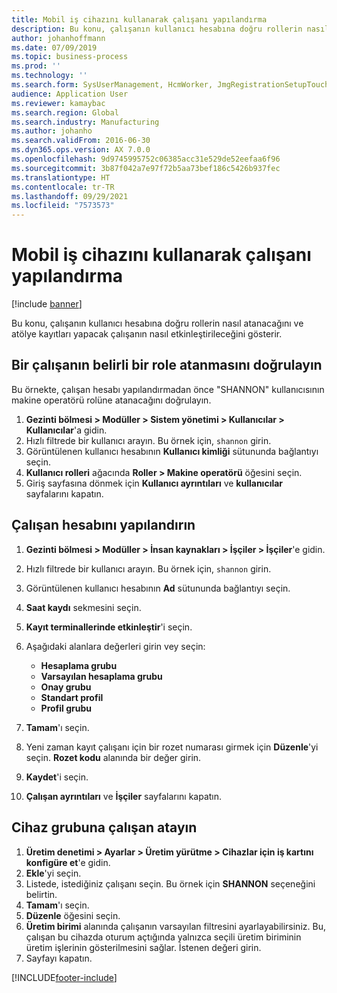 ```yaml
---
title: Mobil iş cihazını kullanarak çalışanı yapılandırma
description: Bu konu, çalışanın kullanıcı hesabına doğru rollerin nasıl atanacağını ve atölye kayıtları yapacak çalışanın nasıl etkinleştirileceğini gösterir.
author: johanhoffmann
ms.date: 07/09/2019
ms.topic: business-process
ms.prod: ''
ms.technology: ''
ms.search.form: SysUserManagement, HcmWorker, JmgRegistrationSetupTouch, JmgRegistrationSetupAssignUsers
audience: Application User
ms.reviewer: kamaybac
ms.search.region: Global
ms.search.industry: Manufacturing
ms.author: johanho
ms.search.validFrom: 2016-06-30
ms.dyn365.ops.version: AX 7.0.0
ms.openlocfilehash: 9d9745995752c06385acc31e529de52eefaa6f96
ms.sourcegitcommit: 3b87f042a7e97f72b5aa73bef186c5426b937fec
ms.translationtype: HT
ms.contentlocale: tr-TR
ms.lasthandoff: 09/29/2021
ms.locfileid: "7573573"
---
```

# <a name="configure-a-worker-using-the-mobile-job-device"></a>Mobil iş cihazını kullanarak çalışanı yapılandırma

[!include [banner](../../includes/banner.md)]

Bu konu, çalışanın kullanıcı hesabına doğru rollerin nasıl atanacağını ve atölye kayıtları yapacak çalışanın nasıl etkinleştirileceğini gösterir.

## <a name="verify-that-a-worker-is-assigned-a-certain-role"></a>Bir çalışanın belirli bir role atanmasını doğrulayın

Bu örnekte, çalışan hesabı yapılandırmadan önce "SHANNON" kullanıcısının makine operatörü rolüne atanacağını doğrulayın.

1. **Gezinti bölmesi > Modüller > Sistem yönetimi > Kullanıcılar > Kullanıcılar**'a gidin.
2. Hızlı filtrede bir kullanıcı arayın. Bu örnek için, `shannon` girin.
3. Görüntülenen kullanıcı hesabının **Kullanıcı kimliği** sütununda bağlantıyı seçin.
4. **Kullanıcı rolleri** ağacında **Roller > Makine operatörü** öğesini seçin.
5. Giriş sayfasına dönmek için **Kullanıcı ayrıntıları** ve **kullanıcılar** sayfalarını kapatın.

## <a name="configure-worker-account"></a>Çalışan hesabını yapılandırın
1. **Gezinti bölmesi > Modüller > İnsan kaynakları > İşçiler > İşçiler**'e gidin.
2. Hızlı filtrede bir kullanıcı arayın. Bu örnek için, `shannon` girin.
3. Görüntülenen kullanıcı hesabının **Ad** sütununda bağlantıyı seçin.
4. **Saat kaydı** sekmesini seçin.
5. **Kayıt terminallerinde etkinleştir**'i seçin.
6. Aşağıdaki alanlara değerleri girin vey seçin:  

    - **Hesaplama grubu**  
    - **Varsayılan hesaplama grubu**  
    - **Onay grubu**  
    - **Standart profil**  
    - **Profil grubu**  

7. **Tamam**'ı seçin.
8. Yeni zaman kayıt çalışanı için bir rozet numarası girmek için **Düzenle**'yi seçin. **Rozet kodu** alanında bir değer girin.
9. **Kaydet**'i seçin.
10. **Çalışan ayrıntıları** ve **İşçiler** sayfalarını kapatın.

## <a name="assign-worker-to-device-group"></a>Cihaz grubuna çalışan atayın
1. **Üretim denetimi > Ayarlar > Üretim yürütme > Cihazlar için iş kartını konfigüre et**'e gidin.
2. **Ekle**'yi seçin.
3. Listede, istediğiniz çalışanı seçin. Bu örnek için **SHANNON** seçeneğini belirtin.
4. **Tamam**'ı seçin.
5. **Düzenle** öğesini seçin.
6. **Üretim birimi** alanında çalışanın varsayılan filtresini ayarlayabilirsiniz. Bu, çalışan bu cihazda oturum açtığında yalnızca seçili üretim biriminin üretim işlerinin gösterilmesini sağlar. İstenen değeri girin.
7. Sayfayı kapatın.



[!INCLUDE[footer-include](../../../includes/footer-banner.md)]